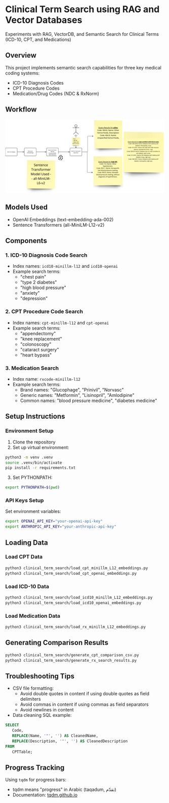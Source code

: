 # Clinical Term Search using RAG and Vector Databases
Experiments with RAG, VectorDB, and Semantic Search for Clinical Terms (ICD-10, CPT, and Medications)

## Overview
This project implements semantic search capabilities for three key medical coding systems:
- ICD-10 Diagnosis Codes
- CPT Procedure Codes 
- Medication/Drug Codes (NDC & RxNorm)

## Workflow
![alt text](image.png)

## Models Used
- OpenAI Embeddings (text-embedding-ada-002)
- Sentence Transformers (all-MiniLM-L12-v2)

## Components

### 1. ICD-10 Diagnosis Code Search
- Index names: `icd10-minillm-l12` and `icd10-openai`
- Example search terms:
  - "chest pain"
  - "type 2 diabetes"
  - "high blood pressure"
  - "anxiety"
  - "depression"

### 2. CPT Procedure Code Search
- Index names: `cpt-minillm-l12` and `cpt-openai`
- Example search terms:
  - "appendectomy"
  - "knee replacement"
  - "colonoscopy" 
  - "cataract surgery"
  - "heart bypass"

### 3. Medication Search
- Index name: `rxcode-minillm-l12`
- Example search terms:
  - Brand names: "Glucophage", "Prinivil", "Norvasc"
  - Generic names: "Metformin", "Lisinopril", "Amlodipine"
  - Common names: "blood pressure medicine", "diabetes medicine"

## Setup Instructions

### Environment Setup
1. Clone the repository
2. Set up virtual environment:
```bash
python3 -m venv .venv
source .venv/bin/activate
pip install -r requirements.txt
```

3. Set PYTHONPATH:
```bash
export PYTHONPATH=$(pwd)
```

### API Keys Setup
Set environment variables:
```bash
export OPENAI_API_KEY="your-openai-api-key"
export ANTHROPIC_API_KEY="your-anthropic-api-key"
```

## Loading Data

### Load CPT Data
```bash
python3 clinical_term_search/load_cpt_minillm_L12_embeddings.py
python3 clinical_term_search/load_cpt_openai_embeddings.py
```

### Load ICD-10 Data
```bash
python3 clinical_term_search/load_icd10_minillm_L12_embeddings.py
python3 clinical_term_search/load_icd10_openai_embeddings.py
```

### Load Medication Data
```bash
python3 clinical_term_search/load_rx_minillm_L12_embeddings.py
```

## Generating Comparison Results
```bash
python3 clinical_term_search/generate_cpt_comparison_csv.py
python3 clinical_term_search/generate_rx_search_results.py
```

## Troubleshooting Tips
- CSV file formatting:
  - Avoid double quotes in content if using double quotes as field delimiters
  - Avoid commas in content if using commas as field separators
  - Avoid newlines in content
- Data cleaning SQL example:
```sql
SELECT
   Code,
   REPLACE(Name, '"', '') AS CleanedName,
   REPLACE(Description, '"', '') AS CleanedDescription
FROM
   CPTTable;
```

## Progress Tracking
Using `tqdm` for progress bars:
- tqdm means "progress" in Arabic (taqadum, تقدّم)
- Documentation: [tqdm.github.io](https://tqdm.github.io/)
